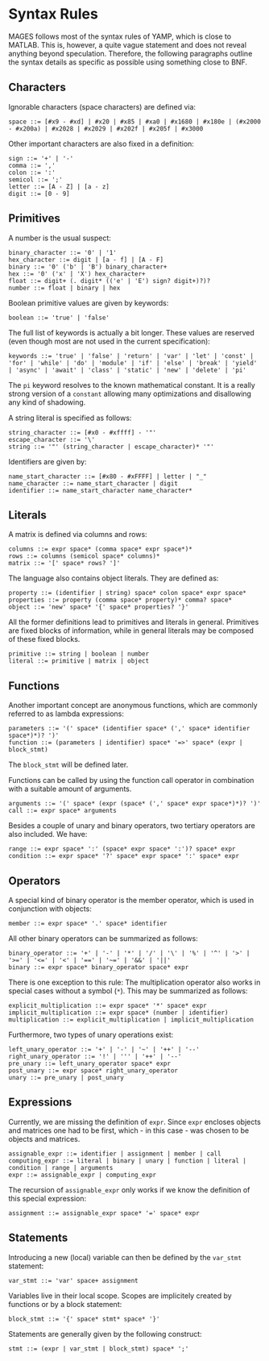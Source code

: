# Syntax Rules

MAGES follows most of the syntax rules of YAMP, which is close to MATLAB. This is, however, a quite vague statement and does not reveal anything beyond speculation. Therefore, the following paragraphs outline the syntax details as specific as possible using something close to BNF.

## Characters

Ignorable characters (space characters) are defined via:

```
space ::= [#x9 - #xd] | #x20 | #x85 | #xa0 | #x1680 | #x180e | (#x2000 - #x200a) | #x2028 | #x2029 | #x202f | #x205f | #x3000
```

Other important characters are also fixed in a definition:

```
sign ::= '+' | '-'
comma ::= ','
colon ::= ':'
semicol ::= ';'
letter ::= [A - Z] | [a - z]
digit ::= [0 - 9]
``` 

## Primitives

A number is the usual suspect:

```
binary_character ::= '0' | '1'
hex_character ::= digit | [a - f] | [A - F]
binary ::= '0' ('b' | 'B') binary_character+
hex ::= '0' ('x' | 'X') hex_character+
float ::= digit+ (. digit* (('e' | 'E') sign? digit+)?)?
number ::= float | binary | hex
```

Boolean primitive values are given by keywords:

```
boolean ::= 'true' | 'false'
```

The full list of keywords is actually a bit longer. These values are reserved (even though most are not used in the current specification):

```
keywords ::= 'true' | 'false' | 'return' | 'var' | 'let' | 'const' | 'for' | 'while' | 'do' | 'module' | 'if' | 'else' | 'break' | 'yield' | 'async' | 'await' | 'class' | 'static' | 'new' | 'delete' | 'pi'
```

The `pi` keyword resolves to the known mathematical constant. It is a really strong version of a `constant` allowing many optimizations and disallowing any kind of shadowing.

A string literal is specified as follows:

```
string_character ::= [#x0 - #xffff] - '"'
escape_character ::= '\' 
string ::= '"' (string_character | escape_character)* '"'
```

Identifiers are given by:

```
name_start_character ::= [#x80 - #xFFFF] | letter | "_"
name_character ::= name_start_character | digit
identifier ::= name_start_character name_character*
```

## Literals

A matrix is defined via columns and rows:

```
columns ::= expr space* (comma space* expr space*)*
rows ::= columns (semicol space* columns)*
matrix ::= '[' space* rows? ']'
```

The language also contains object literals. They are defined as:

```
property ::= (identifier | string) space* colon space* expr space*
properties ::= property (comma space* property)* comma? space*
object ::= 'new' space* '{' space* properties? '}'
```

All the former definitions lead to primitives and literals in general. Primitives are fixed blocks of information, while in general literals may be composed of these fixed blocks.

```
primitive ::= string | boolean | number
literal ::= primitive | matrix | object
```

## Functions

Another important concept are anonymous functions, which are commonly referred to as lambda expressions:

```
parameters ::= '(' space* (identifier space* (',' space* identifier space*)*)? ')'
function ::= (parameters | identifier) space* '=>' space* (expr | block_stmt)
```

The `block_stmt` will be defined later.

Functions can be called by using the function call operator in combination with a suitable amount of arguments.

```
arguments ::= '(' space* (expr (space* (',' space* expr space*)*)? ')'
call ::= expr space* arguments
```

Besides a couple of unary and binary operators, two tertiary operators are also included. We have:

```
range ::= expr space* ':' (space* expr space* ':')? space* expr
condition ::= expr space* '?' space* expr space* ':' space* expr
```

## Operators

A special kind of binary operator is the member operator, which is used in conjunction with objects:

```
member ::= expr space* '.' space* identifier
```

All other binary operators can be summarized as follows:

```
binary_operator ::= '+' | '-' | '*' | '/' | '\' | '%' | '^' | '>' | '>=' | '<=' | '<' | '==' | '~=' | '&&' | '||'
binary ::= expr space* binary_operator space* expr
```

There is one exception to this rule: The multiplication operator also works in special cases without a symbol (`*`). This may be summarized as follows:

```
explicit_multiplication ::= expr space* '*' space* expr
implicit_multiplication ::= expr space* (number | identifier)
multiplication ::= explicit_multiplication | implicit_multiplication
```

Furthermore, two types of unary operations exist:

```
left_unary_operator ::= '+' | '-' | '~' | '++' | '--'
right_unary_operator ::= '!' | ''' | '++' | '--'
pre_unary ::= left_unary_operator space* expr
post_unary ::= expr space* right_unary_operator
unary ::= pre_unary | post_unary
```

## Expressions

Currently, we are missing the definition of `expr`. Since `expr` encloses objects and matrices one had to be first, which - in this case - was chosen to be objects and matrices.

```
assignable_expr ::= identifier | assignment | member | call
computing_expr ::= literal | binary | unary | function | literal | condition | range | arguments
expr ::= assignable_expr | computing_expr
```

The recursion of `assignable_expr` only works if we know the definition of this special expression:

```
assignment ::= assignable_expr space* '=' space* expr
```

## Statements

Introducing a new (local) variable can then be defined by the `var_stmt` statement:

```
var_stmt ::= 'var' space+ assignment
```

Variables live in their local scope. Scopes are implicitely created by functions or by a block statement:

```
block_stmt ::= '{' space* stmt* space* '}'
```

Statements are generally given by the following construct:

```
stmt ::= (expr | var_stmt | block_stmt) space* ';'
```

